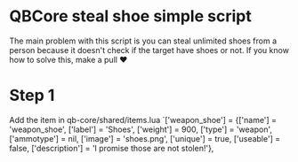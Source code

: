 # QBCore steal shoe simple script
The main problem with this script is you can steal unlimited shoes from a person because it doesn't check if the target have shoes or not. If you know how to solve this, make a pull ❤️

# Step 1
Add the item in qb-core/shared/items.lua
	`['weapon_shoe'] 				 = {['name'] = 'weapon_shoe', 		      	['label'] = 'Shoes', 					['weight'] = 900, 		['type'] = 'weapon', 	['ammotype'] = nil,						['image'] = 'shoes.png', 		['unique'] = true, 		['useable'] = false, 	['description'] = 'I promise those are not stolen!'},
